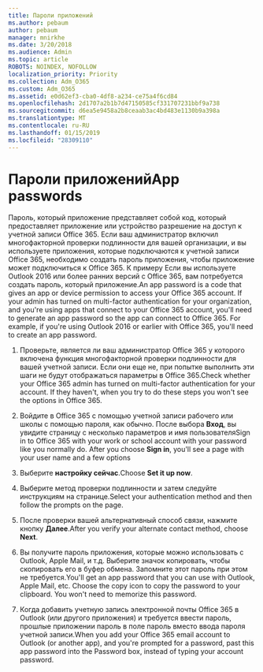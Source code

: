 ```yaml
---
title: Пароли приложений
ms.author: pebaum
author: pebaum
manager: mnirkhe
ms.date: 3/20/2018
ms.audience: Admin
ms.topic: article
ROBOTS: NOINDEX, NOFOLLOW
localization_priority: Priority
ms.collection: Adm_O365
ms.custom: Adm_O365
ms.assetid: e0d62ef3-cba0-4df8-a234-ce75a4f6cd84
ms.openlocfilehash: 2d1707a2b1b7d47150585cf331707231bbf9a738
ms.sourcegitcommit: d6ea5e9458a2b8ceaab3ac4bd483e1130b9a398a
ms.translationtype: MT
ms.contentlocale: ru-RU
ms.lasthandoff: 01/15/2019
ms.locfileid: "28309110"
---
```

# <a name="app-passwords"></a><span data-ttu-id="f7cdd-102">Пароли приложений</span><span class="sxs-lookup"><span data-stu-id="f7cdd-102">App passwords</span></span>

<span data-ttu-id="f7cdd-p101">Пароль, который приложение представляет собой код, который предоставляет приложение или устройство разрешение на доступ к учетной записи Office 365. Если ваш администратор включил многофакторной проверки подлинности для вашей организации, и вы используете приложения, которые подключаются к учетной записи Office 365, необходимо создать пароль приложения, чтобы приложение может подключиться к Office 365. К примеру Если вы используете Outlook 2016 или более ранних версий с Office 365, вам потребуется создать пароль, который приложение.</span><span class="sxs-lookup"><span data-stu-id="f7cdd-p101">An app password is a code that gives an app or device permission to access your Office 365 account. If your admin has turned on multi-factor authentication for your organization, and you're using apps that connect to your Office 365 account, you'll need to generate an app password so the app can connect to Office 365. For example, if you're using Outlook 2016 or earlier with Office 365, you'll need to create an app password.</span></span>
  
1. <span data-ttu-id="f7cdd-p102">Проверьте, является ли ваш администратор Office 365 у которого включена функция многофакторной проверки подлинности для вашей учетной записи. Если они еще не, при попытке выполнить эти шаги не будут отображаться параметры в Office 365.</span><span class="sxs-lookup"><span data-stu-id="f7cdd-p102">Check whether your Office 365 admin has turned on multi-factor authentication for your account. If they haven't, when you try to do these steps you won't see the options in Office 365.</span></span>
    
2. <span data-ttu-id="f7cdd-p103">Войдите в Office 365 с помощью учетной записи рабочего или школы с помощью пароля, как обычно. После выбора **Вход**, вы увидите страницу с несколько параметров и имя пользователя</span><span class="sxs-lookup"><span data-stu-id="f7cdd-p103">Sign in to Office 365 with your work or school account with your password like you normally do. After you choose **Sign in**, you'll see a page with your user name and a few options</span></span> 
    
3. <span data-ttu-id="f7cdd-110">Выберите **настройку сейчас**.</span><span class="sxs-lookup"><span data-stu-id="f7cdd-110">Choose **Set it up now**.</span></span> 
    
4. <span data-ttu-id="f7cdd-111">Выберите метод проверки подлинности и затем следуйте инструкциям на странице.</span><span class="sxs-lookup"><span data-stu-id="f7cdd-111">Select your authentication method and then follow the prompts on the page.</span></span>
    
5. <span data-ttu-id="f7cdd-112">После проверки вашей альтернативный способ связи, нажмите кнопку **Далее**.</span><span class="sxs-lookup"><span data-stu-id="f7cdd-112">After you verify your alternate contact method, choose **Next**.</span></span> 
    
6. <span data-ttu-id="f7cdd-p104">Вы получите пароль приложения, которые можно использовать с Outlook, Apple Mail, и т.д. Выберите значок копировать, чтобы скопировать его в буфер обмена. Запомните этот пароль при этом не требуется.</span><span class="sxs-lookup"><span data-stu-id="f7cdd-p104">You'll get an app password that you can use with Outlook, Apple Mail, etc. Choose the copy icon to copy the password to your clipboard. You won't need to memorize this password.</span></span> 
    
7. <span data-ttu-id="f7cdd-115">Когда добавить учетную запись электронной почты Office 365 в Outlook (или другого приложения) и требуется ввести пароль, прошлые приложении пароль в поле пароль вместо ввода пароля учетной записи.</span><span class="sxs-lookup"><span data-stu-id="f7cdd-115">When you add your Office 365 email account to Outlook (or another app), and you're prompted for a password, past this app password into the Password box, instead of typing your account password.</span></span> 
    

